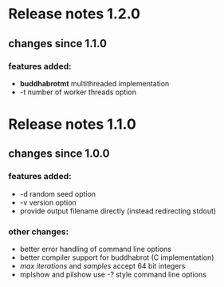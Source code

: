 # Release notes 1.2.0
## changes since 1.1.0

### features added:
* **buddhabrotmt** multithreaded implementation
* -t number of worker threads option

# Release notes 1.1.0
## changes since 1.0.0

### features added:
* -d random seed option
* -v version option
* provide output filename directly (instead redirecting stdout)

### other changes:
* better error handling of command line options
* better compiler support for buddhabrot (C implementation)
* *max iterations* and *samples* accept 64 bit integers
* mplshow and pilshow use -? style command line options
